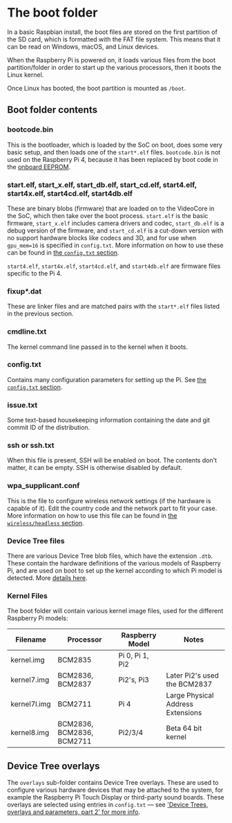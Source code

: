 # The boot folder

In a basic Raspbian install, the boot files are stored on the first partition of the SD card, which is formatted with the FAT file system. This means that it can be read on Windows, macOS, and Linux devices.

When the Raspberry Pi is powered on, it loads various files from the boot partition/folder in order to start up the various processors, then it boots the Linux kernel.

Once Linux has booted, the boot partition is mounted as `/boot`.

## Boot folder contents

### bootcode.bin

This is the bootloader, which is loaded by the SoC on boot, does some very basic setup, and then loads one of the `start*.elf` files. `bootcode.bin` is not used on the Raspberry Pi 4, because it has been replaced by boot code in the [onboard EEPROM](../hardware/raspberrypi/booteeprom.md).

### start.elf, start_x.elf, start_db.elf, start_cd.elf, start4.elf, start4x.elf, start4cd.elf, start4db.elf

These are binary blobs (firmware) that are loaded on to the VideoCore in the SoC, which then take over the boot process.
`start.elf` is the basic firmware, `start_x.elf` includes camera drivers and codec, `start_db.elf` is a debug version of the firmware, and `start_cd.elf` is a cut-down version with no support hardware blocks like codecs and 3D, and for use when `gpu_mem=16` is specified in `config.txt`. More information on how to use these can be found in [the `config.txt` section](./config-txt/boot.md).

`start4.elf`, `start4x.elf`, `start4cd.elf`, and `start4db.elf` are firmware files specific to the Pi 4.

### fixup*.dat

These are linker files and are matched pairs with the `start*.elf` files listed in the previous section.

### cmdline.txt

The kernel command line passed in to the kernel when it boots.

### config.txt

Contains many configuration parameters for setting up the Pi. See [the `config.txt` section](./config-txt/README.md).

### issue.txt

Some text-based housekeeping information containing the date and git commit ID of the distribution.

### ssh or ssh.txt

When this file is present, SSH will be enabled on boot. The contents don't matter, it can be empty. SSH is otherwise disabled by default.

### wpa_supplicant.conf

This is the file to configure wireless network settings (if the hardware is capable of it). Edit the country code and the network part to fit your case. More information on how to use this file can be found in [the `wireless/headless` section](./wireless/headless.md).

### Device Tree files

There are various Device Tree blob files, which have the extension `.dtb`. These contain the hardware definitions of the various models of Raspberry Pi, and are used on boot to set up the kernel according to which Pi model is detected. More [details here](device-tree.md).

### Kernel Files

The boot folder will contain various kernel image files, used for the different Raspberry Pi models:

| Filename | Processor | Raspberry Model | Notes |
| ---------| ----------|-----------------|-------|
| kernel.img | BCM2835 | Pi 0, Pi 1, Pi2 | |
| kernel7.img| BCM2836, BCM2837 | Pi2's, Pi3 | Later Pi2's used the BCM2837 |
| kernel7l.img | BCM2711 | Pi 4 | Large Physical Address Extensions |
| kernel8.img  | BCM2836, BCM2836, BCM2711 | Pi2/3/4 | Beta 64 bit kernel|

## Device Tree overlays

The `overlays` sub-folder contains Device Tree overlays. These are used to configure various hardware devices that may be attached to the system, for example the Raspberry Pi Touch Display or third-party sound boards. These overlays are selected using entries in `config.txt` — see ['Device Trees, overlays and parameters, part 2' for more info](device-tree.md#part2).
